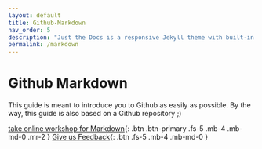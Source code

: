 ```yaml
---
layout: default
title: Github-Markdown
nav_order: 5
description: "Just the Docs is a responsive Jekyll theme with built-in search that is easily customizable and hosted on GitHub Pages."
permalink: /markdown
---
```


# Github Markdown

This guide is meant to introduce you to Github as easily as possible. By the way, this guide is also based on a Github repository ;)

[take online workshop for Markdown](#getting-started){: .btn .btn-primary .fs-5 .mb-4 .mb-md-0 .mr-2 } [Give us Feedback](https://github.com/ASKnet-Open-Training/Github-Guidance/issues/new){: .btn .fs-5 .mb-4 .mb-md-0 }